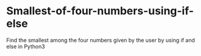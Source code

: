 # Smallest-of-four-numbers-using-if-else
Find the smallest among the four numbers given by the user by using if and else in Python3
